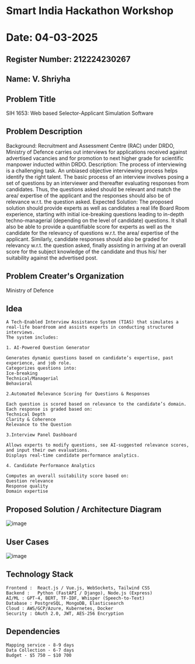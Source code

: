 # Smart India Hackathon Workshop
# Date: 04-03-2025
## Register Number: 212224230267
## Name: V. Shriyha
## Problem Title
SIH 1653: Web based Selector-Applicant Simulation Software
## Problem Description
Background: Recruitment and Assessment Centre (RAC) under DRDO, Ministry of Defence carries out interviews for applications received against advertised vacancies and for promotion to next higher grade for scientific manpower inducted within DRDO. Description: The process of interviewing is a challenging task. An unbiased objective interviewing process helps identify the right talent. The basic process of an interview involves posing a set of questions by an interviewer and thereafter evaluating responses from candidates. Thus, the questions asked should be relevant and match the area/ expertise of the applicant and the responses should also be of relevance w.r.t. the question asked. Expected Solution: The proposed solution should provide experts as well as candidates a real life Board Room experience, starting with initial ice-breaking questions leading to in-depth techno-managerial (depending on the level of candidate) questions. It shall also be able to provide a quantifiable score for experts as well as the candidate for the relevancy of questions w.r.t. the area/ expertise of the applicant. Similarly, candidate responses should also be graded for relevancy w.r.t. the question asked, finally assisting in arriving at an overall score for the subject knowledge of the candidate and thus his/ her suitability against the advertised post.

## Problem Creater's Organization
Ministry of Defence

## Idea
```
A Tech-Enabled Interview Assistance System (TIAS) that simulates a real-life boardroom and assists experts in conducting structured interviews. 
The system includes:

1. AI-Powered Question Generator

Generates dynamic questions based on candidate’s expertise, past experience, and job role.
Categorizes questions into:
Ice-breaking
Technical/Managerial
Behavioral

2.Automated Relevance Scoring for Questions & Responses

Each question is scored based on relevance to the candidate’s domain.
Each response is graded based on:
Technical Depth
Clarity & Coherence
Relevance to the Question

3.Interview Panel Dashboard

Allows experts to modify questions, see AI-suggested relevance scores, and input their own evaluations.
Displays real-time candidate performance analytics.

4. Candidate Performance Analytics

Computes an overall suitability score based on:
Question relevance
Response quality
Domain expertise
```
## Proposed Solution / Architecture Diagram

![image](https://github.com/user-attachments/assets/d488abdd-db89-45c1-b314-21e15092d4bb)

## User Cases

![image](https://github.com/user-attachments/assets/b8800c54-5203-4718-987e-a9d2533fc119)

## Technology Stack
```
Frontend :	React.js / Vue.js, WebSockets, Tailwind CSS
Backend :	Python (FastAPI / Django), Node.js (Express)
AI/ML :	GPT-4, BERT, TF-IDF, Whisper (Speech-to-Text)
Database : PostgreSQL, MongoDB, Elasticsearch
Cloud :	AWS/GCP/Azure, Kubernetes, Docker
Security : OAuth 2.0, JWT, AES-256 Encryption
```
## Dependencies
```
Mapping service - 8-9 days
Data Collection - 6-7 days
Budget - $5 750 – $10 700
```
